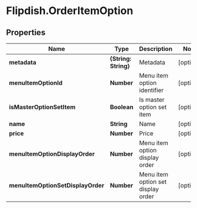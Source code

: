 # Flipdish.OrderItemOption

## Properties
Name | Type | Description | Notes
------------ | ------------- | ------------- | -------------
**metadata** | **{String: String}** | Metadata | [optional] 
**menuItemOptionId** | **Number** | Menu item option identifier | [optional] 
**isMasterOptionSetItem** | **Boolean** | Is master option set item | [optional] 
**name** | **String** | Name | [optional] 
**price** | **Number** | Price | [optional] 
**menuItemOptionDisplayOrder** | **Number** | Menu item option display order | [optional] 
**menuItemOptionSetDisplayOrder** | **Number** | Menu item option set display order | [optional] 


